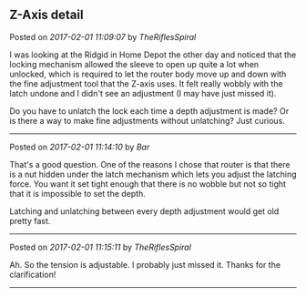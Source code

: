 ## Z-Axis detail
Posted on *2017-02-01 11:09:07* by *TheRiflesSpiral*

I was looking at the Ridgid in Home Depot the other day and noticed that the locking mechanism allowed the sleeve to open up quite a lot when unlocked, which is required to let the router body move up and down with the fine adjustment tool that the Z-axis uses. It felt really wobbly with the latch undone and I didn't see an adjustment (I may have just missed it).

Do you have to unlatch the lock each time a depth adjustment is made? Or is there a way to make fine adjustments without unlatching? Just curious.

---

Posted on *2017-02-01 11:14:10* by *Bar*

That's a good question. One of the reasons I chose that router is that there is a nut hidden under the latch mechanism which lets you adjust the latching force. You want it set tight enough that there is no wobble but not so tight that it is impossible to set the depth.

Latching and unlatching between every depth adjustment would get old pretty fast.

---

Posted on *2017-02-01 11:15:11* by *TheRiflesSpiral*

Ah. So the tension is adjustable. I probably just missed it. Thanks for the clarification!

---


